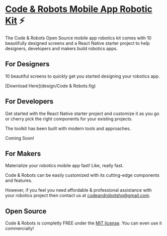 # [Code & Robots Mobile App Robotic Kit](http://codeandrobots.com) ⚡

The Code & Robots Open Source mobile app robotics kit comes with 10 beautifully designed screens and a React Native starter project to help designers, developers and makers build robotics apps.

## For Designers

10 beautiful screens to quickly get you started designing your robotics app.

[Download Here](design/Code & Robots.fig)

## For Developers

Get started with the React Native starter project and customize it as you go or cherry pick the right components for your existing projects.

The toolkit has been built with modern tools and approaches.

Coming Soon!

## For Makers

Materialize your robotics mobile app fast! Like, really fast.

Code & Robots can be easily customized with its cutting-edge components and features.

However, if you feel you need affordable & professional assistance with your robotics project then contact us at [codeandrobotshq@gmail.com](mailto:codeandrobotshq@gmail.com).

## Open Source

Code & Robots is completly FREE under the [MIT license](LICENSE). You can even use it commercially!
